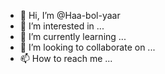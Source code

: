 - 👋 Hi, I’m @Haa-bol-yaar
- 👀 I’m interested in ...
- 🌱 I’m currently learning ...
- 💞️ I’m looking to collaborate on ...
- 📫 How to reach me ...

<!---
Haa-bol-yaar/Haa-bol-yaar is a ✨ special ✨ repository because its `README.md` (this file) appears on your GitHub profile.
You can click the Preview link to take a look at your changes.
--->
